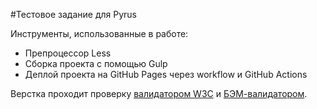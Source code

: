 #Тестовое задание для Pyrus

Инструменты, использованные в работе:
* Препроцессор Less
* Сборка проекта с помощью Gulp
* Деплой проекта на GitHub Pages через workflow и GitHub Actions

Верстка проходит проверку [валидатором W3C](https://validator.w3.org/) и [БЭМ-валидатором](https://yoksel.github.io/html-tree/).
